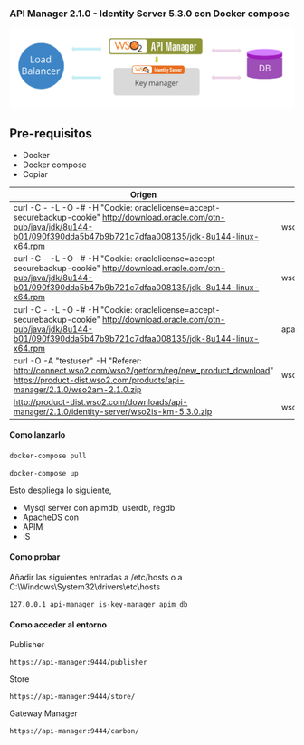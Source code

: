 ### API Manager 2.1.0 - Identity Server 5.3.0 con Docker compose

![alt tag](https://github.com/janf57/WSO2-IS-AM/blob/master/doc/am-2.1.0-is-5.3.0.jpeg)

## Pre-requisitos

 * Docker 
 * Docker compose
 * Copiar
 

Origen | Destino 
-------- | -------------- 
curl -C - -L -O -# -H "Cookie: oraclelicense=accept-securebackup-cookie" http://download.oracle.com/otn-pub/java/jdk/8u144-b01/090f390dda5b47b9b721c7dfaa008135/jdk-8u144-linux-x64.rpm | wso2-am/deps/am/packages
curl -C - -L -O -# -H "Cookie: oraclelicense=accept-securebackup-cookie" http://download.oracle.com/otn-pub/java/jdk/8u144-b01/090f390dda5b47b9b721c7dfaa008135/jdk-8u144-linux-x64.rpm | wso2-is/deps/is/packages
curl -C - -L -O -# -H "Cookie: oraclelicense=accept-securebackup-cookie" http://download.oracle.com/otn-pub/java/jdk/8u144-b01/090f390dda5b47b9b721c7dfaa008135/jdk-8u144-linux-x64.rpm | apacheds/deps/ldap/packages
curl -O  -A "testuser" -H "Referer: http://connect.wso2.com/wso2/getform/reg/new_product_download" https://product-dist.wso2.com/products/api-manager/2.1.0/wso2am-2.1.0.zip | wso2-am/deps/am
http://product-dist.wso2.com/downloads/api-manager/2.1.0/identity-server/wso2is-km-5.3.0.zip | wso2-is/deps/is

#### Como lanzarlo

```docker-compose pull```

```docker-compose up ```

Esto despliega lo siguiente,

* Mysql server con apimdb, userdb, regdb
* ApacheDS con
* APIM 
* IS 

#### Como probar

Añadir las siguientes entradas a /etc/hosts o a C:\Windows\System32\drivers\etc\hosts
```
127.0.0.1 api-manager is-key-manager apim_db
```

#### Como acceder al entorno

Publisher

```
https://api-manager:9444/publisher
```

Store

```
https://api-manager:9444/store/
```


Gateway Manager

```
https://api-manager:9444/carbon/
```
